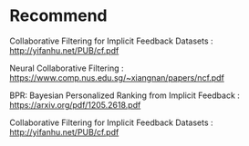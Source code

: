 # Recommend


Collaborative Filtering for Implicit Feedback Datasets : http://yifanhu.net/PUB/cf.pdf

Neural Collaborative Filtering : https://www.comp.nus.edu.sg/~xiangnan/papers/ncf.pdf

BPR: Bayesian Personalized Ranking from Implicit Feedback : https://arxiv.org/pdf/1205.2618.pdf

Collaborative Filtering for Implicit Feedback Datasets : http://yifanhu.net/PUB/cf.pdf
